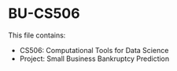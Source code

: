 # BU-CS506

This file contains:
 
- CS506: Computational Tools for Data Science
- Project: Small Business Bankruptcy Prediction 
